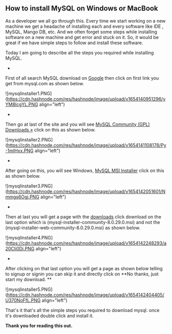 ## How to install MySQL on Windows or MacBook

As a developer we all go through this. Every time we start working on a new machine we get a headache of installing each and every software like IDE , MySQL, Mango DB, etc. And we often forget some steps while installing software on a new machine and get error and stuck on it. So, it would be great if we have simple steps to follow and install these software. 

Today I am going to describe all the steps you required while installing MySQL.


- 
 First of all search MySQL download on [Google](google.com) then click on first link you get from mysql.com as shown below.



![mysqlinstaller1.PNG](https://cdn.hashnode.com/res/hashnode/image/upload/v1654140951296/yYM8lcgYL.PNG align="left")



- 
Then go at last of the site and you will see [MySQL Community (GPL) Downloads »](dev.mysql.com/downloads/) click on this as shown below.



![mysqlinstaller2.PNG](https://cdn.hashnode.com/res/hashnode/image/upload/v1654141108178/Py-1mIHxx.PNG align="left")




- 
After going on this, you will see Windows,  [MySQL MSI Installer](dev.mysql.com/downloads/mysql/)
 click on this as shown below.



![mysqlinstaller3.PNG](https://cdn.hashnode.com/res/hashnode/image/upload/v1654142051601/Nmmgs6Ogj.PNG align="left")




- 
Then at last you will get a page with the [downloads](https://dev.mysql.com/downloads/windows/installer/8.0.html)
click download on the last option which is (mysql-installer-community-8.0.29.0.msi) and not the (mysql-installer-web-community-8.0.29.0.msi) as shown below.



![mysqlinstaller4.PNG](https://cdn.hashnode.com/res/hashnode/image/upload/v1654142248293/a20Cli0Di.PNG align="left")




- 
After clicking on that last option you will get a page as shown below telling to signup or signin you can skip it and directly click on **No thanks, just start my download.
**



![mysqlinstaller5.PNG](https://cdn.hashnode.com/res/hashnode/image/upload/v1654142404405/U370NoFfL.PNG align="left")


That's it that's all the simple steps you required to download mysql. once it's downloaded double click and install it.


**Thank you for reading this out.**
